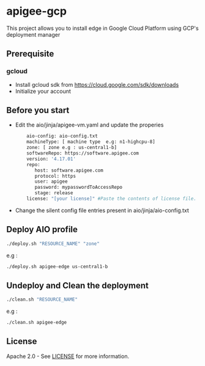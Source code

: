 # apigee-gcp
This project allows you to install edge in Google Cloud Platform using GCP's deployment manager

## Prerequisite

### gcloud
- Install gcloud sdk from https://cloud.google.com/sdk/downloads
- Initialize your account

## Before you start
- Edit the aio/jinja/apigee-vm.yaml and update the properies

    ```sh
        aio-config: aio-config.txt
        machineType: [ machine type  e.g: n1-highcpu-8]
        zone: [ zone e.g : us-central1-b]
        softwareRepo: https://software.apigee.com
        version: '4.17.01'
        repo:
           host: software.apigee.com
           protocol: https
           user: apigee
           password: mypasswordToAccessRepo
           stage: release
        license: "[your license]" #Paste the contents of license file.
    ```
- Change the silent config file entries present in aio/jinja/aio-config.txt

## Deploy AIO profile
```sh
./deploy.sh "RESOURCE_NAME" "zone"
```
e.g :
```sh
./deploy.sh apigee-edge us-central1-b
```

## Undeploy and Clean the deployment
```sh
./clean.sh "RESOURCE_NAME"
```
e.g :
```sh
./clean.sh apigee-edge
```
## License

Apache 2.0 - See [LICENSE](LICENSE) for more information.

